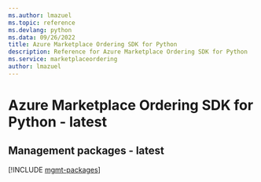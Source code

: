 ```yaml
---
ms.author: lmazuel
ms.topic: reference
ms.devlang: python
ms.data: 09/26/2022
title: Azure Marketplace Ordering SDK for Python
description: Reference for Azure Marketplace Ordering SDK for Python
ms.service: marketplaceordering
author: lmazuel
---
```

# Azure Marketplace Ordering SDK for Python - latest

## Management packages - latest
[!INCLUDE [mgmt-packages](marketplace-ordering-mgmt-index.md)]